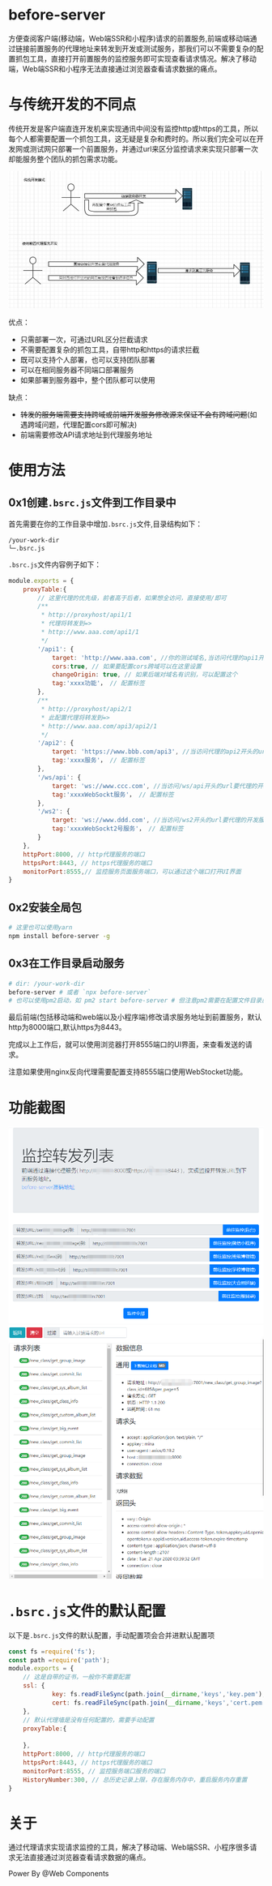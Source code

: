 # before-server
方便查阅客户端(移动端，Web端SSR和小程序)请求的前置服务,前端或移动端通过链接前置服务的代理地址来转发到开发或测试服务，那我们可以不需要复杂的配置抓包工具，直接打开前置服务的监控服务即可实现查看请求情况。解决了移动端，Web端SSR和小程序无法直接通过浏览器查看请求数据的痛点。

# 与传统开发的不同点
传统开发是客户端直连开发机来实现通讯中间没有监控http或https的工具，所以每个人都需要配置一个抓包工具，这无疑是复杂和费时的。所以我们完全可以在开发网或测试网只部署一个前置服务，并通过url来区分监控请求来实现只部署一次却能服务整个团队的抓包需求功能。

![图片说明](https://raw.githubusercontent.com/zy445566/zy445566.github.io/master/before-server/example.png)

优点：
* 只需部署一次，可通过URL区分拦截请求
* 不需要配置复杂的抓包工具，自带http和https的请求拦截
* 既可以支持个人部署，也可以支持团队部署
* 可以在相同服务器不同端口部署服务
* 如果部署到服务器中，整个团队都可以使用

缺点：
* ~~转发的服务端需要支持跨域或前端开发服务修改源来保证不会有跨域问题~~(如遇跨域问题，代理配置cors即可解决)
* 前端需要修改API请求地址到代理服务地址

# 使用方法
## 0x1创建`.bsrc.js`文件到工作目录中
首先需要在你的工作目录中增加`.bsrc.js`文件,目录结构如下：
```
/your-work-dir
└─.bsrc.js
```
`.bsrc.js`文件内容例子如下：
```js
module.exports = {
    proxyTable:{ 
        // 这里代理的优先级，前者高于后者，如果想全访问，直接使用/即可
        /**
         * http://proxyhost/api1/1 
         * 代理将转发到=> 
         * http://www.aaa.com/api1/1
         */
        '/api1': {
            target: 'http://www.aaa.com', //你的测试域名,当访问代理的api1开头的url要代理的开发服务
            cors:true, // 如果要配置cors跨域可以在这里设置
            changeOrigin: true, // 如果后端对域名有识别，可以配置这个
            tag:'xxxx功能'， // 配置标签
        },
        /**
         * http://proxyhost/api2/1 
         * 此配置代理将转发到=> 
         * http://www.aaa.com/api3/api2/1 
         */
        '/api2': {
            target: 'https://www.bbb.com/api3', //当访问代理的api2开头的url要代理的开发服务
            tag:'xxxx服务'， // 配置标签
        },
        '/ws/api': {
            target: 'ws://www.ccc.com', //当访问/ws/api开头的url要代理的开发服务
            tag:'xxxxWebSockt服务'， // 配置标签
        },
        '/ws2': {
            target: 'ws://www.ddd.com', //当访问/ws2开头的url要代理的开发服务
            tag:'xxxxWebSockt2号服务'， // 配置标签
        }
    },
    httpPort:8000, // http代理服务的端口
    httpsPort:8443, // https代理服务的端口
    monitorPort:8555,// 监控服务页面服务端口，可以通过这个端口打开UI界面
}
```
## 0x2安装全局包
```sh
# 这里也可以使用yarn
npm install before-server -g
```
## 0x3在工作目录启动服务
```sh
# dir: /your-work-dir
before-server # 或者 `npx before-server`
# 也可以使用pm2启动，如 pm2 start before-server # 但注意pm2需要在配置文件目录启动
```

最后前端(包括移动端和web端以及小程序端)修改请求服务地址到前置服务，默认http为8000端口,默认https为8443。

完成以上工作后，就可以使用浏览器打开8555端口的UI界面，来查看发送的请求。

注意如果使用nginx反向代理需要配置支持8555端口使用WebStocket功能。

# 功能截图

![首页](https://raw.githubusercontent.com/zy445566/zy445566.github.io/master/before-server/home.png)
![监控页面](https://raw.githubusercontent.com/zy445566/zy445566.github.io/master/before-server/monitor.png)


# `.bsrc.js`文件的默认配置
以下是`.bsrc.js`文件的默认配置，手动配置项会合并进默认配置项
```js
const fs =require('fs');
const path =require('path');
module.exports = {
    // 这是自带的证书，一般你不需要配置
    ssl: {
            key: fs.readFileSync(path.join(__dirname,'keys','key.pem'), 'utf8'),
            cert: fs.readFileSync(path.join(__dirname,'keys','cert.pem'), 'utf8')
    },
    // 默认代理墙是没有任何配置的，需要手动配置
    proxyTable:{

    },
    httpPort:8000, // http代理服务的端口
    httpsPort:8443, // https代理服务的端口
    monitorPort:8555, // 监控服务端口服务的端口
    HistoryNumber:300, // 总历史记录上限，存在服务内存中，重启服务内存重置
}
```


# 关于
通过代理请求实现请求监控的工具，解决了移动端、Web端SSR、小程序很多请求无法直接通过浏览器查看请求数据的痛点。

Power By @Web Components
